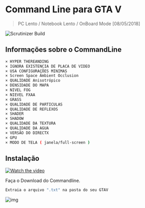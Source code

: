 # Command Line para GTA V
> PC Lento / Notebook Lento / OnBoard Mode [08/05/2018]


![Scrutinizer Build](https://img.shields.io/scrutinizer/build/g/filp/whoops.svg?style=for-the-badge)

## Informações sobre o CommandLine

```sh
× HYPER THEREANDING
× IGNORA EXISTENCIA DE PLACA DE VIDEO
× USA CONFIGURAÇÕES MINIMAS
× Screen Space Ambient Occlusion
× QUALIDADE Anisotrópico
× DENSIDADE DO MAPA
× NIVEL FOG
× NIEVEL FXAA
× GRASS
× QUALIDADE DE PARTICULAS
× QUALIDADE DE REFLEXOS
× SHADER
× SHADOW
× QUALIDADE DA TEXTURA
× QUALIDADE DA AGUA
× VERSÃO DO DIRECTX
× GPU
× MODO DE TELA ( janela/full-screen )
```

## Instalação

[![Watch the video](https://image.ibb.co/gh6YwJ/youtube.jpg)](https://youtu.be/jJilbtmjW4M)

Faça o Download do Commandline.
```sh
Extraia o arquivo ".txt" na pasta do seu GTAV
```
![img](https://image.ibb.co/b2DSqd/commandline.jpg)



